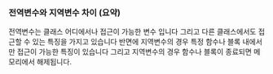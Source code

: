 ### 전역변수와 지역변수 차이 (요약)
전역변수는 클래스 어디에서나 접근이 가능한 변수 입니다 그리고 다른 클래스에서도 접근할 수 있는 특징을 가지고 있습니다 반면에 지역변수의 경우 특정 함수나 블록 내에서만 접근이 가능한 특징이 있습니다 그리고 지역변수의 경우 함수나 블록이 종료되면 메모리에서 해제됩니다.


